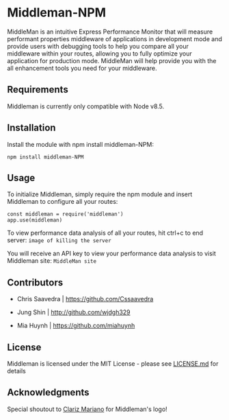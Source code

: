 # Middleman-NPM

MiddleMan is an intuitive Express Performance Monitor that will measure performant properties middleware of applications in development mode and provide users with debugging tools to help you compare all your middleware within your routes, allowing you to fully optimize your application for production mode. MiddleMan will help provide you with the all enhancement tools you need for your middleware. 

## Requirements 
Middleman is currently only compatible with Node v8.5. 

## Installation 
Install the module with npm install middleman-NPM:

	npm install middleman-NPM
  
## Usage 
To initialize Middleman, simply require the npm module and insert Middleman to configure all your routes: 

	const middleman = require('middleman')
	app.use(middleman)

To view performance data analysis of all your routes, hit ctrl+c to end server: 
	`image of killing the server`

You will receive an API key to view your performance data analysis to visit Middleman site:
	`MiddleMan site`
	
## Contributors 
* Chris Saavedra | https://github.com/Cssaavedra
   
* Jung Shin | http://github.com/wjdgh329
   
* Mia Huynh | https://github.com/miahuynh
 
## License 

Middleman is licensed under the MIT License - please see [LICENSE.md](https://help.github.com/articles/licensing-a-repository/) for details

## Acknowledgments 

Special shoutout to [Clariz Mariano](https://github.com/havengoer) for Middleman's logo!


